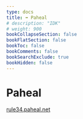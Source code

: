 ```yaml
---
type: docs
title: ➡️ Paheal
# description: "IDK"
# weight: 900
bookCollapseSection: false
bookFlatSection: false
bookToc: false
bookComments: false
bookSearchExclude: true
bookHidden: false
---
```


# Paheal

[rule34.paheal.net](https://rule34.paheal.net?nt)
